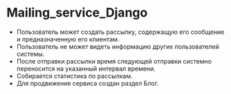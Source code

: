 # Mailing_service_Django

- Пользователь может создать рассылку, содержащую его сообщение и предназначенную его клиентам.
- Пользователь не может видеть информацию других пользователей системы.
- После отправки рассылки время следующей отправки системно переносится на указанный интервал времени.
- Собирается статистика по рассылкам.
- Для продвижения сервиса создан раздел Блог. 
